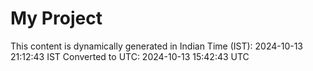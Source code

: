 # My Project

This content is dynamically generated in Indian Time (IST): 2024-10-13 21:12:43 IST
Converted to UTC: 2024-10-13 15:42:43 UTC
